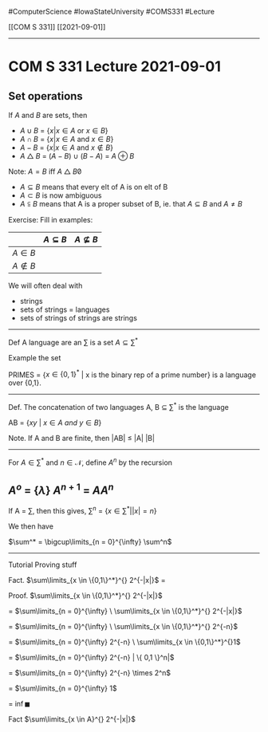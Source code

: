 #ComputerScience  #IowaStateUniversity  #COMS331 
#Lecture

[[COM S 331]] [[2021-09-01]]

---

# COM S 331 Lecture 2021-09-01

## Set operations

If $A$ and $B$ are sets, then 
- $A \cup B$ = {$x | x \in A$ or $x \in B$}
- $A \cap B$ = {$x | x \in A$ and $x \in B$}
- $A - B$ = {$x | x \in A$ and  $x \not\in B$}
- $A \bigtriangleup B$ = ($A - B$) $\cup$ ($B - A$) = $A \oplus B$

Note: $A = B$ iff $A \bigtriangleup B \not0$

- $A \subseteq B$ means that every elt of A is on elt of B
- $A \subset B$ is now ambiguous
- $A \subseteqq B$ means that A is a proper subset of B, ie. that $A \subseteq B$ and $A \not= B$

Exercise: Fill in examples:
	
|        | $A \subseteq B$ | $A \not\subseteq B$ |
| ------ | ------------- | ---------------------- |
| $A \in B$     |                 |                        |
| $A \not\in B$ |                 |                        |

We will often deal with 

- strings
- sets of strings = languages
- sets of strings of strings are strings

---
Def A language are an $\sum$ is a set $A \subseteq \sum^*$

Example the set

PRIMES = {$x \in \{0, 1\}^*$ | x is the binary rep of a prime number} is a language over {0,1}.

---
Def. The concatenation of two languages A, B $\subseteq$ $\sum^*$ is the language

AB = {$xy\ |\ x \in A\ and\ y \in B$}

Note. If A and B are finite, then 
|AB| $\leq$ |A| |B| 

---

For $A \in \sum^*$ and $n \in \mathcal{N}$, define $A^n$ by the recursion

$A^o$ = {$\lambda$}
$A^{n +1}$ = $A A^{n}$
---

If A = $\sum$, then this gives,
$\sum^n$ = {$x \in \sum^* | |x | = n$}

We then have

$\sum^* = \bigcup\limits_{n = 0}^{\infty} \sum^n$

---

Tutorial Proving stuff


Fact. $\sum\limits_{x \in \{0,1\}^*}^{} 2^{-|x|}$ =

Proof.
 $\sum\limits_{x \in \{0,1\}^*}^{} 2^{-|x|}$ 
 
 = $\sum\limits_{n = 0}^{\infty} \ \sum\limits_{x \in \{0,1\}^*}^{} 2^{-|x|}$ 

=   $\sum\limits_{n = 0}^{\infty} \ \sum\limits_{x \in \{0,1\}^*}^{} 2^{-n}$

=   $\sum\limits_{n = 0}^{\infty} 2^{-n} \ \sum\limits_{x \in \{0,1\}^*}^{}1$

=  $\sum\limits_{n = 0}^{\infty} 2^{-n} | \{ 0,1 \}^n|$ 	

=  $\sum\limits_{n = 0}^{\infty} 2^{-n} \times 2^n$

=  $\sum\limits_{n = 0}^{\infty} 1$

= $\inf \blacksquare$


Fact
$\sum\limits_{x \in A}^{} 2^{-|x|}$

